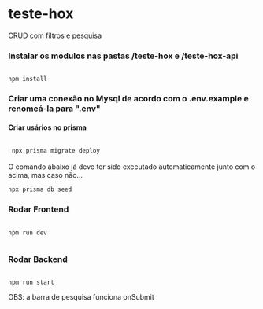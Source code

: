# teste-hox
CRUD com filtros e pesquisa

<h3> 
Instalar os módulos nas pastas /teste-hox e /teste-hox-api
</h3>

<code>
npm install
</code>

<h3>
Criar uma conexão no Mysql de acordo com o .env.example e renomeá-la para ".env"
</h3>

<h4>
 Criar usários no prisma
</h4>
<code>
 npx prisma migrate deploy
</code>
<br />
O comando abaixo já deve ter sido executado automaticamente junto com o acima, mas caso não... 
<br />
<code> 
npx prisma db seed
</code>
<h3>
Rodar Frontend
</h3>
<code>
npm run dev
  </code>
  <br />
 <h3>
 Rodar Backend
 </h3>
  <code>
npm run start
</code>

OBS: a barra de pesquisa funciona onSubmit
